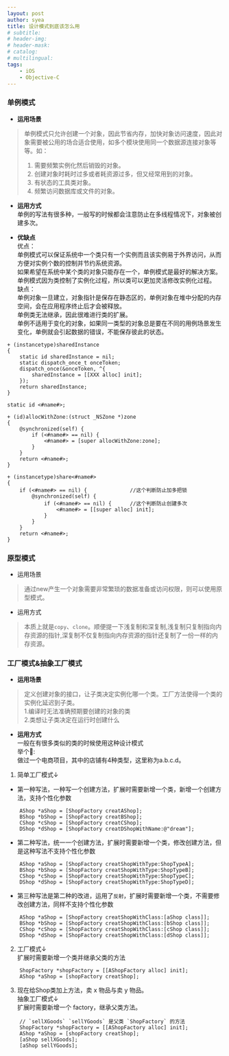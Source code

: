 ```yaml
---
layout: post
author: syea
title: 设计模式到底该怎么用
# subtitle:
# header-img: 
# header-mask:  
# catalog: 
# multilingual: 
tags:
    - iOS
    - Objective-C
---
```


### 单例模式

* **运用场景**
> 单例模式只允许创建一个对象，因此节省内存，加快对象访问速度，因此对象需要被公用的场合适合使用，如多个模块使用同一个数据源连接对象等等。如： 
>    1. 需要频繁实例化然后销毁的对象。 <br />
>    2. 创建对象时耗时过多或者耗资源过多，但又经常用到的对象。 <br />
>    3. 有状态的工具类对象。 <br />
>    4. 频繁访问数据库或文件的对象。 <br />

* **运用方式** <br />
单例的写法有很多种，一般写的时候都会注意防止在多线程情况下，对象被创建多次。<br />

* **优缺点**<br />
优点： <br />
单例模式可以保证系统中一个类只有一个实例而且该实例易于外界访问，从而方便对实例个数的控制并节约系统资源。 <br />
如果希望在系统中某个类的对象只能存在一个，单例模式是最好的解决方案。 <br />
单例模式因为类控制了实例化过程，所以类可以更加灵活修改实例化过程。 <br />
缺点： <br />
单例对象一旦建立，对象指针是保存在静态区的，单例对象在堆中分配的内存空间，会在应用程序终止后才会被释放。 <br />
单例类无法继承，因此很难进行类的扩展。 <br />
单例不适用于变化的对象，如果同一类型的对象总是要在不同的用例场景发生变化，单例就会引起数据的错误，不能保存彼此的状态。 <br />

```
+ (instancetype)sharedInstance
{
    static id sharedInstance = nil;
    static dispatch_once_t onceToken;
    dispatch_once(&onceToken, ^{
        sharedInstance = [[XXX alloc] init];
    });
    return sharedInstance;
}
```

```
static id <#name#>;

+ (id)allocWithZone:(struct _NSZone *)zone
{
    @synchronized(self) {
        if (<#name#> == nil) {
            <#name#> = [super allocWithZone:zone];
        }
    }
    return <#name#>;
}

+ (instancetype)share<#name#>
{
    if (<#name#> == nil) {              //这个判断防止加多把锁
        @synchronized(self) {
            if (<#name#> == nil) {      //这个判断防止创建多次
                <#name#> = [[super alloc] init];
            }
        }
    }
    return <#name#>;
}
```

### 原型模式

* 运用场景
> 通过new产生一个对象需要非常繁琐的数据准备或访问权限，则可以使用原型模式。

* 运用方式
> 本质上就是`copy`、`clone`。顺便提一下浅复制和深复制,浅复制只复制指向内存资源的指针,深复制不仅复制指向内存资源的指针还复制了一份一样的内存资源。

### 工厂模式&抽象工厂模式

* **运用场景**
> 定义创建对象的接口，让子类决定实例化哪一个类。工厂方法使得一个类的实例化延迟到子类。<br />
> 1.编译时无法准确预期要创建的对象的类<br />
> 2.类想让子类决定在运行时创建什么<br />

* **运用方式**<br />
一般在有很多类似的类的时候使用这种设计模式<br />
举个🌰:<br />
做过一个电商项目，其中的店铺有4种类型，这里称为a.b.c.d。<br />

1. 简单工厂模式↓<br />
* 第一种写法，一种写一个创建方法，扩展时需要新增一个类，新增一个创建方法，支持个性化参数
```
    AShop *aShop = [ShopFactory creatAShop];
    BShop *bShop = [ShopFactory creatBShop];
    CShop *cShop = [ShopFactory creatCShop];
    DShop *dShop = [ShopFactory creatDShopWithName:@"dream"];
```
* 第二种写法，统一一个创建方法，扩展时需要新增一个类，修改创建方法，但是这种写法不支持个性化参数
```
    AShop *aShop = [ShopFactory creatShopWithType:ShopTypeA];
    BShop *bShop = [ShopFactory creatShopWithType:ShopTypeB];
    CShop *cShop = [ShopFactory creatShopWithType:ShopTypeC];
    DShop *dShop = [ShopFactory creatShopWithType:ShopTypeD];
```
* 第三种写法是第二种的改进，运用了`反射`，扩展时需要新增一个类，不需要修改创建方法，同样不支持个性化参数
```
    AShop *aShop = [ShopFactory creatShopWithClass:[aShop class]];
    BShop *bShop = [ShopFactory creatShopWithClass:[bShop class]];
    CShop *cShop = [ShopFactory creatShopWithClass:[cShop class]];
    DShop *dShop = [ShopFactory creatShopWithClass:[dShop class]];
```
2. 工厂模式↓<br />
扩展时需要新增一个类并继承父类的方法<br />
```
    ShopFactory *shopFactory = [[AShopFactory alloc] init];
    AShop *aShop = [shopFactory creatShop];
```
3. 现在给Shop类加上方法，卖 x 物品与卖 y 物品。<br />
抽象工厂模式↓<br />
扩展时需要新增一个 factory，继承父类方法。<br />
```
    // `sellXGoods` `sellYGoods` 是父类 `ShopFactory` 的方法
    ShopFactory *shopFactory = [[AShopFactory alloc] init];
    AShop *aShop = [shopFactory creatShop];
    [aShop sellXGoods];
    [aShop sellYGoods];
```